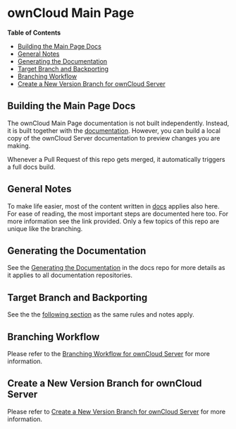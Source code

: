 # ownCloud Main Page

**Table of Contents**

* [Building the Main Page Docs](#building-the-main-page-docs)
* [General Notes](#general-notes)
* [Generating the Documentation](#generating-the-documentation)
* [Target Branch and Backporting](#target-branch-and-backporting)
* [Branching Workflow](#branching-workflow)
* [Create a New Version Branch for ownCloud Server](#create-a-new-version-branch-for-owncloud-server)

## Building the Main Page Docs

The ownCloud Main Page documentation is not built independently. Instead, it is built together with the [documentation](https://github.com/owncloud/docs/). However, you can build a local copy of the ownCloud Server documentation to preview changes you are making.

Whenever a Pull Request of this repo gets merged, it automatically triggers a full docs build.

## General Notes

To make life easier, most of the content written in [docs](https://github.com/owncloud/docs#readme) applies also here. For ease of reading, the most important steps are documented here too. For more information see the link provided. Only a few topics of this repo are unique like the branching.

## Generating the Documentation

See the [Generating the Documentation](https://github.com/owncloud/docs#generating-the-documentation) in the docs repo for more details as it applies to all documentation repositories.

## Target Branch and Backporting

See the the [following section](https://github.com/owncloud/docs#target-branch-and-backporting) as the same rules and notes apply.

## Branching Workflow

Please refer to the [Branching Workflow for ownCloud Server](./docs/the-branching-workflow.md) for more information.

## Create a New Version Branch for ownCloud Server

Please refer to [Create a New Version Branch for ownCloud Server](./docs/new-version-branch.md) for more information.
